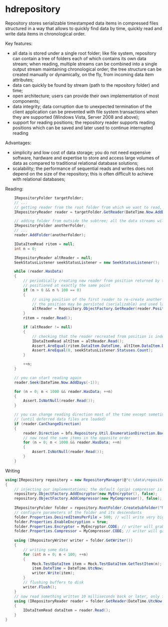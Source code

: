 # hdrepository
Repository stores serializable timestamped data items in compressed files structured in a way that allows to quickly find data by time, quickly read and write data items in chronological order.

Key features:
- all data is stored under a single root folder; like file system, repository can contain a tree of folders each of which contains its own data stream; when reading, multiple streams can be combined into a single output stream maintaining chronological order; the tree structure can be created manually or dynamically, on the fly, from incoming data item attributes;
- data can quickly be found by stream (path to the repository folder) and time;
- open architecture; users can provide their own implementation of most components;
- data integrity; data corruption due to unexpected termination of the client application can be prevented with file system transactions when they are supported (Windows Vista, Server 2008 and above);
- support for reading positions; the repository reader supports reading positions which can be saved and later used to continue interrupted reading

Advantages:
- simplicity and low cost of data storage; you do not need expensive software, hardware and expertise to store and access large volumes of data as compared to traditional relational database solutions;
- scalability; the performance of sequential reads and writes does not depend on the size of the repository; this is often difficult to achieve with relational databases;

Reading:

```C#
	IRepositoryFolder targetFolder;
	// ...
	// getting reader from the root folder from which we want to read, recursively reading all descendant folders
	IRepositoryReader reader = targetFolder.GetReader(DateTime.Now.AddDays(-1), true);

	// adding folder from outside the subtree; all the data streams will be merged
	IRepositoryFolder anotherFolder;
	// ...
	reader.AddFolder(anotherFolder);

	IDataItemRead ritem = null;
	int n = 0;

	IRepositoryReader altReader = null;
	SeekStatusListener seekStatusListener = new SeekStatusListener();

	while (reader.HasData)
	{
		// periodically creating new reader from position returned by the first one and checking that they are
		// positioned at exactly the same point
		if (n > 0 && n % 100 == 0)
		{
			// using position of the first reader to re-create another reader instance in exectly the same state
			// the position may be persisted (serializable) and used later to continue [interrupted] reading in the same way
			altReader = Repository.ObjectFactory.GetReader(reader.Position, seekStatusListener.HanldeStatus);
		}
		ritem = reader.Read();

		if (altReader != null)
		{
			// checking that the reader recreated from position is indeed in the same state
			IDataItemRead altItem = altReader.Read();
			Assert.AreEqual(ritem.DataItem.DateTime, altItem.DataItem.DateTime);
			Assert.AreEqual(0, seekStatusListener.Statuses.Count);
		}

		++n;
	}

	// you can start reading again
	reader.Seek(DateTime.Now.AddDays(-1));

	for (n = 0; n < 1000 && reader.HasData; ++n)
	{
		Assert.IsNotNull(reader.Read());
	}

	// you can change reading direction most of the time except sometimes after Seek() due to deferred file loading
	// (until deferred data files are loaded)
	if (reader.CanChangeDirection)
	{
		reader.Direction = bfs.Repository.Util.EnumerationDirection.Backwards;
		// now read the same items in the opposite order
		for (n = 0; n < 1000 && reader.HasData; ++n)
		{
			Assert.IsNotNull(reader.Read());
		}
	}
```

Writing

```C#
using(IRepository repository = new RepositoryManager(@"c:\data\repositories\test"))
{
	// injecting our implementations; the default (gzip) compressor is registered and used by default
	repository.ObjectFactory.AddEncryptor(new MyEncryptor(), false);
	repository.ObjectFactory.AddCompressor(new MyCompressor(), false);
				
	IRepositoryFolder folder = repository.RootFolder.CreateSubfolder("MyFolder");
	// configure parameters of the folder and its descendants
	folder.Properties.DesiredItemsPerFile = 500; // will write very big items
	folder.Properties.EnableEncryption = true;
	folder.Properties.Encryptor = MyEncryptor.CODE; // writer will grab our registered encryptor from the object factory
	folder.Properties.Compressor = MyCompressor.CODE; // writer will grab our registered compressor from the object factory
	
	using (IRepositoryWriter writer = folder.GetWriter())
	{
		// writing some data
		for (int n = 0; n < 100; ++n)
		{
			Mock.TestDataItem item = Mock.TestDataItem.GetTestItem(n);
			item.DateTime = DateTime.UtcNow;
			writer.Write(item);
		}
		// flushing buffers to disk
		writer.Flush();
	}
	// now read something written 10 milliseconds back or later, only from the target folder (not reading descendants)
	using (IRepositoryReader reader = folder.GetReader(DateTime.UtcNow.AddMilliseconds(-10), false))
	{
		IDataItemRead dataItem = reader.Read();
	}
}
```
